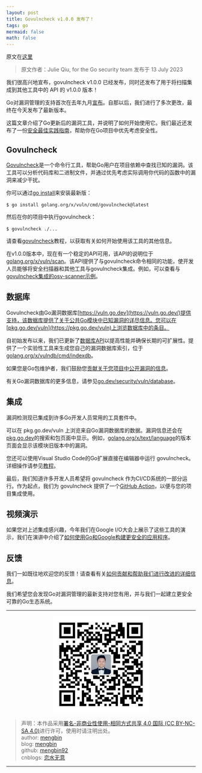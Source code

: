 ```yaml
---
layout: post
title: Govulncheck v1.0.0 发布了！
tags: go
mermaid: false
math: false
---  
```


原文在[这里](https://go.dev/blog/govulncheck)

> 原文作者：Julie Qiu, for the Go security team 发布于 13 July 2023

我们很高兴地宣布，govulncheck v1.0.0 已经发布，同时还发布了用于将扫描集成到其他工具中的 API 的 v1.0.0 版本！  

Go对漏洞管理的支持首次在去年九月[宣布](https://go.dev/blog/vuln)。自那以后，我们进行了多次更改，最终在今天发布了最新版本。  

这篇文章介绍了Go更新后的漏洞工具，并说明了如何开始使用它。我们最近还发布了一份[安全最佳实践指南](https://go.dev/security/best-practices)，帮助你在Go项目中优先考虑安全性。  

## Govulncheck

[Govulncheck](https://golang.org/x/vuln/cmd/govulncheck)是一个命令行工具，帮助Go用户在项目依赖中查找已知的漏洞。该工具可以分析代码库和二进制文件，并通过优先考虑实际调用你代码的函数中的漏洞来减少干扰。  

你可以通过[go install](https://pkg.go.dev/cmd/go#hdr-Compile_and_install_packages_and_dependencies)来安装最新版：  

```shell
$ go install golang.org/x/vuln/cmd/govulncheck@latest
```  

然后在你的项目中执行govulncheck：  

```shell
$ govulncheck ./...
```  

请查看[govulncheck](https://go.dev/doc/tutorial/govulncheck)教程，以获取有关如何开始使用该工具的其他信息。  

在v1.0.0版本中，现在有一个稳定的API可用，该API的说明位于[golang.org/x/vuln/scan](https://golang.org/x/vuln/scan)。该API提供了与govulncheck命令相同的功能，使开发人员能够将安全扫描器和其他工具与govulncheck集成。例如，可以查看与[govulncheck集成的osv-scanner示例](https://github.com/google/osv-scanner/blob/d93d6b73e90ae392fe2b1b64a33bda6976b65b2d/internal/sourceanalysis/go.go#L20)。  

## 数据库  

Govulncheck由Go漏洞数据库[https://vuln.go.dev](https://vuln.go.dev/)提供支持，该数据库提供了关于公共Go模块中已知漏洞的详尽信息。您可以在[pkg.go.dev/vuln](https://pkg.go.dev/vuln)上浏览数据库中的条目。  

自初始发布以来，我们已更新了[数据库API](https://go.dev/security/vuln/database#api)以提高性能并确保长期的可扩展性。提供了一个实验性工具来生成您自己的漏洞数据库索引，位于[golang.org/x/vulndb/cmd/indexdb](https://golang.org/x/vulndb/cmd/indexdb)。

如果您是Go包维护者，我们鼓励您[贡献关于您项目中公开漏洞的信息](https://go.dev/s/vulndb-report-new)。

有关Go漏洞数据库的更多信息，请参见[go.dev/security/vuln/database](https://go.dev/security/vuln/database)。  

## 集成

漏洞检测现已集成到许多Go开发人员常用的工具套件中。

可以在 pkg.go.dev/vuln 上浏览来自Go漏洞数据库的数据。漏洞信息还会在[pkg.go.dev](https://pkg.go.dev/vuln)的搜索和包页面中显示。例如，[golang.org/x/text/language](https://pkg.go.dev/golang.org/x/text/language?tab=versions)的版本页面会显示该模块旧版本中的漏洞。

您还可以使用Visual Studio Code的Go扩展直接在编辑器中运行 govulncheck。详细操作请参见[教程](https://go.dev/doc/tutorial/govulncheck-ide)。

最后，我们知道许多开发人员希望将 govulncheck 作为CI/CD系统的一部分运行。作为起点，我们为 govulncheck 提供了一个[GitHub Action](https://github.com/marketplace/actions/golang-govulncheck-action)，以便与您的项目集成使用。  

## 视频演示

如果您对上述集成感兴趣，今年我们在Google I/O大会上展示了这些工具的演示，我们在演讲中介绍了[如何使用Go和Google构建更安全的应用程序](https://www.youtube.com/watch?v=HSt6FhsPT8c&ab_channel=TheGoProgrammingLanguage)。  

## 反馈

我们一如既往地欢迎您的反馈！请查看有关[如何贡献和帮助我们进行改进的详细信息](https://go.dev/security/vuln/#feedback)。

我们希望您会发现Go对漏洞管理的最新支持对您有用，并与我们一起建立更安全可靠的Go生态系统。  

---

<div align="center">
  <img src="../img/qrcode_wechat.jpg" alt="孟斯特">
</div>

> 声明：本作品采用[署名-非商业性使用-相同方式共享 4.0 国际 (CC BY-NC-SA 4.0)](https://creativecommons.org/licenses/by-nc-sa/4.0/deed.zh)进行许可，使用时请注明出处。  
> author: [mengbin](mengbin1992@outlook.com)  
> blog: [mengbin](https://mengbin.top)  
> github: [mengbin92](https://mengbin92.github.io/)  
> cnblogs: [恋水无意](https://www.cnblogs.com/lianshuiwuyi/)  

---

